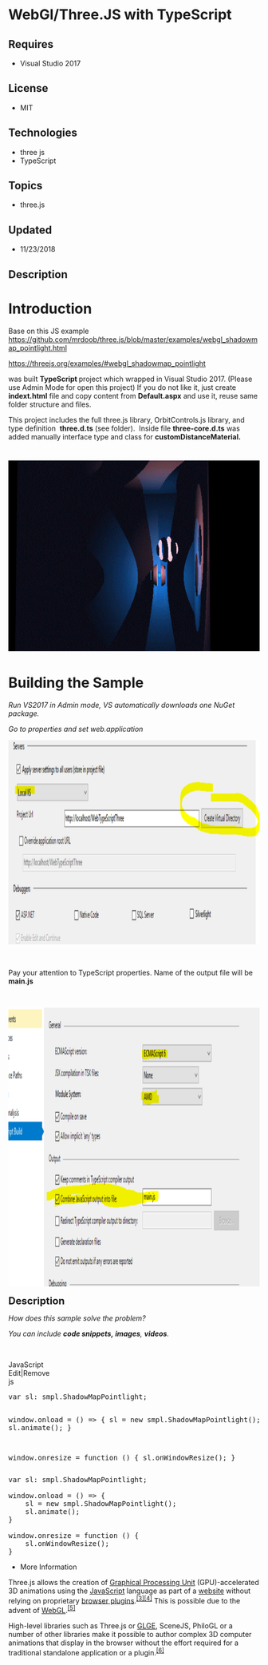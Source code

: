 # WebGl/Three.JS with TypeScript
## Requires
- Visual Studio 2017
## License
- MIT
## Technologies
- three js
- TypeScript
## Topics
- three.js
## Updated
- 11/23/2018
## Description

<h1>Introduction</h1>
<p>Base on this JS example <a href="https://github.com/mrdoob/three.js/blob/master/examples/webgl_shadowmap_pointlight.html">
https://github.com/mrdoob/three.js/blob/master/examples/webgl_shadowmap_pointlight.html</a></p>
<p><a href="https://threejs.org/examples/#webgl_shadowmap_pointlight">https://threejs.org/examples/#webgl_shadowmap_pointlight</a></p>
<p>was built <strong>TypeScript </strong>project which wrapped in Visual Studio 2017. (Please use Admin Mode for open this project) If you do not like it, just create
<strong>indext.html</strong> file and copy content from <strong>Default.aspx</strong> and use it, reuse same folder structure and files.</p>
<p>This project includes the full three.js library, OrbitControls.js library, and type definition &nbsp;<strong>three.d.ts</strong> (see folder).&nbsp; Inside file
<strong>three-core.d.ts</strong> was added manually interface type and class for <strong>
customDistanceMaterial.</strong></p>
<h1><img id="217955" src="217955-ezgif.com-resize.gif" alt="" width="612" height="382"></h1>
<h1><span>Building the Sample</span></h1>
<p><em>Run VS2017 in Admin mode, VS automatically&nbsp;downloads one NuGet package.</em></p>
<p><em>Go to properties and set web.application</em></p>
<p><img id="217953" src="217953-three.png" alt="" width="1269" height="409"></p>
<p><em>&nbsp;</em></p>
<p>Pay your attention to TypeScript properties. Name of the output file will be <strong>
main.js&nbsp;</strong></p>
<p>&nbsp;</p>
<p><img id="217954" src="217954-threeamd.png" alt="" width="1248" height="558"></p>
<p><span style="font-size:20px; font-weight:bold">Description</span></p>
<p><em>How does this sample solve the problem?</em></p>
<p><em>You can include <em><strong>code snippets,&nbsp;</strong></em><strong>images</strong>,
<strong>videos</strong>. &nbsp;&nbsp;</em></p>
<p>&nbsp;</p>
<div class="scriptcode">
<div class="pluginEditHolder" pluginCommand="mceScriptCode">
<div class="title"><span>JavaScript</span></div>
<div class="pluginLinkHolder"><span class="pluginEditHolderLink">Edit</span>|<span class="pluginRemoveHolderLink">Remove</span></div>
<span class="hidden">js</span>
<pre class="hidden">var sl: smpl.ShadowMapPointlight;

window.onload = () =&gt; {
    sl = new smpl.ShadowMapPointlight();
    sl.animate();
}

window.onresize = function () {
    sl.onWindowResize();
}</pre>
<div class="preview">
<pre class="js"><span class="js__statement">var</span>&nbsp;sl:&nbsp;smpl.ShadowMapPointlight;&nbsp;
&nbsp;
window.onload&nbsp;=&nbsp;()&nbsp;=&gt;&nbsp;<span class="js__brace">{</span>&nbsp;
&nbsp;&nbsp;&nbsp;&nbsp;sl&nbsp;=&nbsp;<span class="js__operator">new</span>&nbsp;smpl.ShadowMapPointlight();&nbsp;
&nbsp;&nbsp;&nbsp;&nbsp;sl.animate();&nbsp;
<span class="js__brace">}</span>&nbsp;
&nbsp;
window.onresize&nbsp;=&nbsp;<span class="js__operator">function</span>&nbsp;()&nbsp;<span class="js__brace">{</span>&nbsp;
&nbsp;&nbsp;&nbsp;&nbsp;sl.onWindowResize();&nbsp;
<span class="js__brace">}</span></pre>
</div>
</div>
</div>
<ul>
<li>More Information </li></ul>
<p>Three.js allows the creation of <a class="mw-redirect" title="Graphical Processing Unit" href="https://en.wikipedia.org/wiki/Graphical_Processing_Unit">
Graphical Processing Unit</a> (GPU)-accelerated 3D animations using the <a title="JavaScript" href="https://en.wikipedia.org/wiki/JavaScript">
JavaScript</a> language as part of a <a title="Website" href="https://en.wikipedia.org/wiki/Website">
website</a> without relying on proprietary <a class="mw-redirect" title="Browser plugin" href="https://en.wikipedia.org/wiki/Browser_plugin">
browser plugins</a>.<sup id="cite_ref-3" class="reference"><a href="https://en.wikipedia.org/wiki/Three.js#cite_note-3">[3]</a></sup><sup id="cite_ref-4" class="reference"><a href="https://en.wikipedia.org/wiki/Three.js#cite_note-4">[4]</a></sup> This
 is possible due to the advent of <a title="WebGL" href="https://en.wikipedia.org/wiki/WebGL">
WebGL</a>.<sup id="cite_ref-5" class="reference"><a href="https://en.wikipedia.org/wiki/Three.js#cite_note-5">[5]</a></sup></p>
<p>High-level libraries such as Three.js or <a title="GLGE (programming library)" href="https://en.wikipedia.org/wiki/GLGE_(programming_library)">
GLGE</a>, SceneJS, PhiloGL or a number of other libraries make it possible to author complex 3D computer animations that display in the browser without the effort required for a traditional standalone application or a plugin.<sup id="cite_ref-6" class="reference"><a href="https://en.wikipedia.org/wiki/Three.js#cite_note-6">[6]</a></sup></p>
